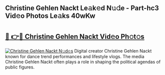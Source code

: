 ## Christine Gehlen Nackt Le𝚊k𝚎d N𝚞𝚍e - Part-hc3 Vid𝚎o Photos Le𝚊ks 40wKw

# <h2><a href="http://fb4894.evod.top/?m=Christine+Gehlen+Nackt">🔗 👉🔴 Christine Gehlen Nackt Vid𝚎o Ph𝚘t𝚘s</a></h2>

[![Christine Gehlen Nackt N𝚞d𝚎s](https://i.imgur.com/8V9OHl7.gif)](http://fb4894.evod.top/?m=Christine+Gehlen+Nackt)
Digital creator Christine Gehlen Nackt known for dance trend performances and lifestyle vlogs. The media Christine Gehlen Nackt often plays a role in shaping the political agendas of public figures. 
